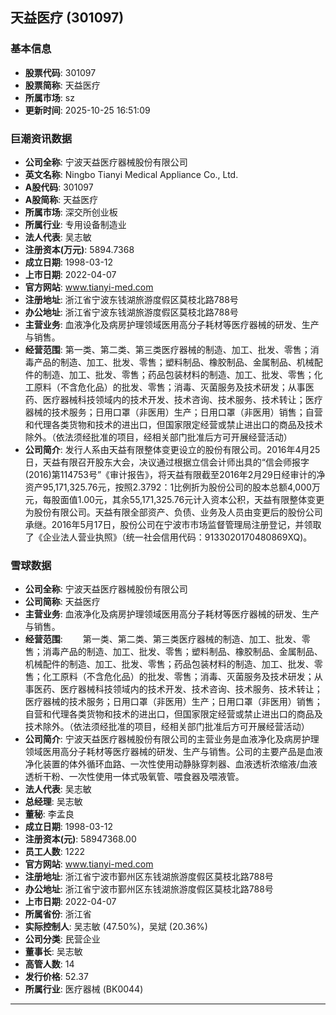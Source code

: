 ## 天益医疗 (301097)

### 基本信息

- **股票代码**: 301097
- **股票简称**: 天益医疗
- **所属市场**: sz
- **更新时间**: 2025-10-25 16:51:09

### 巨潮资讯数据

- **公司全称**: 宁波天益医疗器械股份有限公司
- **英文名称**: Ningbo Tianyi Medical Appliance Co., Ltd.
- **A股代码**: 301097
- **A股简称**: 天益医疗
- **所属市场**: 深交所创业板
- **所属行业**: 专用设备制造业
- **法人代表**: 吴志敏
- **注册资本(万元)**: 5894.7368
- **成立日期**: 1998-03-12
- **上市日期**: 2022-04-07
- **官方网站**: www.tianyi-med.com
- **注册地址**: 浙江省宁波东钱湖旅游度假区莫枝北路788号
- **办公地址**: 浙江省宁波东钱湖旅游度假区莫枝北路788号
- **主营业务**: 血液净化及病房护理领域医用高分子耗材等医疗器械的研发、生产与销售。
- **经营范围**: 第一类、第二类、第三类医疗器械的制造、加工、批发、零售；消毒产品的制造、加工、批发、零售；塑料制品、橡胶制品、金属制品、机械配件的制造、加工、批发、零售；药品包装材料的制造、加工、批发、零售；化工原料（不含危化品）的批发、零售；消毒、灭菌服务及技术研发；从事医药、医疗器械科技领域内的技术开发、技术咨询、技术服务、技术转让；医疗器械的技术服务；日用口罩（非医用）生产；日用口罩（非医用）销售；自营和代理各类货物和技术的进出口，但国家限定经营或禁止进出口的商品及技术除外。（依法须经批准的项目，经相关部门批准后方可开展经营活动）
- **公司简介**: 发行人系由天益有限整体变更设立的股份有限公司。2016年4月25日，天益有限召开股东大会，决议通过根据立信会计师出具的“信会师报字(2016)第114753号”《审计报告》，将天益有限截至2016年2月29日经审计的净资产95,171,325.76元，按照2.3792：1比例折为股份公司的股本总额4,000万元，每股面值1.00元，其余55,171,325.76元计入资本公积，天益有限整体变更为股份有限公司。天益有限全部资产、负债、业务及人员由变更后的股份公司承继。2016年5月17日，股份公司在宁波市市场监督管理局注册登记，并领取了《企业法人营业执照》（统一社会信用代码：9133020170480869XQ)。

### 雪球数据

- **公司全称**: 宁波天益医疗器械股份有限公司
- **公司简称**: 天益医疗
- **主营业务**: 血液净化及病房护理领域医用高分子耗材等医疗器械的研发、生产与销售。
- **经营范围**: 　　第一类、第二类、第三类医疗器械的制造、加工、批发、零售；消毒产品的制造、加工、批发、零售；塑料制品、橡胶制品、金属制品、机械配件的制造、加工、批发、零售；药品包装材料的制造、加工、批发、零售；化工原料（不含危化品）的批发、零售；消毒、灭菌服务及技术研发；从事医药、医疗器械科技领域内的技术开发、技术咨询、技术服务、技术转让；医疗器械的技术服务；日用口罩（非医用）生产；日用口罩（非医用）销售；自营和代理各类货物和技术的进出口，但国家限定经营或禁止进出口的商品及技术除外。（依法须经批准的项目，经相关部门批准后方可开展经营活动）
- **公司简介**: 宁波天益医疗器械股份有限公司的主营业务是血液净化及病房护理领域医用高分子耗材等医疗器械的研发、生产与销售。公司的主要产品是血液净化装置的体外循环血路、一次性使用动静脉穿刺器、血液透析浓缩液/血液透析干粉、一次性使用一体式吸氧管、喂食器及喂液管。
- **法人代表**: 吴志敏
- **总经理**: 吴志敏
- **董秘**: 李孟良
- **成立日期**: 1998-03-12
- **注册资本(元)**: 58947368.00
- **员工人数**: 1222
- **官方网站**: www.tianyi-med.com
- **注册地址**: 浙江省宁波市鄞州区东钱湖旅游度假区莫枝北路788号
- **办公地址**: 浙江省宁波市鄞州区东钱湖旅游度假区莫枝北路788号
- **上市日期**: 2022-04-07
- **所属省份**: 浙江省
- **实际控制人**: 吴志敏 (47.50%)，吴斌 (20.36%)
- **公司分类**: 民营企业
- **董事长**: 吴志敏
- **高管人数**: 14
- **发行价格**: 52.37
- **所属行业**: 医疗器械 (BK0044)

---